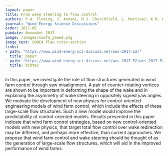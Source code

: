 ```yaml
---
layout: paper
title: From wake steering to flow control
authors: P.A. Fleming, J. Annoni, M.J. Churchfield, L. Martinez, K.M. Gruchalla, M.J Lawson, P.J. Moriarty
journal: "Wind Energy Science Discussions"
order: 2017-05
pubdate: November 2017
image: /images/sowfa_yawed.png
image_text: SOWFA flow cross-section
links:
- path: "https://www.wind-energ-sci-discuss.net/wes-2017-52/"
  title: paper
- path: "https://www.wind-energ-sci-discuss.net/wes-2017-52/wes-2017-52.bib"
  title: bibtex
---
```

In this paper, we investigate the role of flow structures generated in wind farm control through yaw misalignment. A pair of counter-rotating vortices are shown to be important in deforming the shape of the wake and in explaining the asymmetry of wake steering in oppositely signed yaw angles. We motivate the development of new physics for control-oriented engineering models of wind farm control, which include the effects of these large-scale flow structures. Such a new model would improve the predictability of control-oriented models. Results presented in this paper indicate that wind farm control strategies, based on new control-oriented models with new physics, that target total flow control over wake redirection may be different, and perhaps more effective, than current approaches. We propose that wind farm control and wake steering should be thought of as the generation of large-scale flow structures, which will aid in the improved performance of wind farms.
